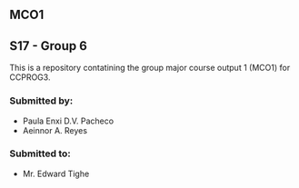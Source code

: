 ## MCO1
## S17 - Group 6
This is a repository contatining the group major course output 1 (MCO1) for CCPROG3.

### Submitted by:
- Paula Enxi D.V. Pacheco
- Aeinnor A. Reyes

### Submitted to:
- Mr. Edward Tighe